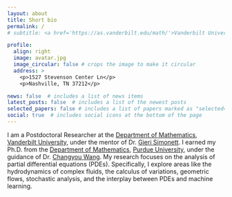 ```yaml
---
layout: about
title: Short bio
permalink: /
# subtitle: <a href='https://as.vanderbilt.edu/math/'>Vanderbilt University</a>. Address. Contacts. Moto. Etc.

profile:
  align: right
  image: avatar.jpg
  image_circular: false # crops the image to make it circular
  address: >
    <p>1527 Stevenson Center Ln</p>
    <p>Nashville, TN 37212</p>

news: false  # includes a list of news items
latest_posts: false  # includes a list of the newest posts
selected_papers: false # includes a list of papers marked as "selected={true}"
social: true  # includes social icons at the bottom of the page
---
```

I am a Postdoctoral Researcher at the [Department of Mathematics](https://as.vanderbilt.edu/math/), [Vanderbilt University](https://www.vanderbilt.edu/), under the mentor of Dr. [Gieri Simonett](https://math.vanderbilt.edu/simoneg/). I earned my Ph.D. from the [Department of Mathematics](https://www.math.purdue.edu/), [Purdue University](https://www.purdue.edu/), under the guidance of Dr. [Changyou Wang](https://www.math.purdue.edu/~wang2482/). My research focuses on the analysis of partial differential equations (PDEs). Specifically, I explore areas like the hydrodynamics of complex fluids, the calculus of variations, geometric flows, stochastic analysis, and the interplay between PDEs and machine learning.

